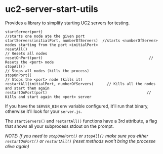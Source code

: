 # uc2-server-start-utils

Provides a library to simplify starting UC2 servers for testing.

```JS
startServer(port)                                                    //starts one node ate the given port
startServers(initialPort, numberOfServers)  //starts <numberOfServer> nodes starting from the port <initialPort>
resetAll()                                                                 // Resets all nodes
resetOnPort(port)                                                // Resets the <port> node
stopAll()                                                                  // Stops all nodes (kills the process)
stopOnPort()                                                         // Stops the <port> node (kills it)
restartAll(initialPort, numberOfServers)      // Kills all the nodes and start them again
restartOnPort(port)                                             // Kills and start again the <port> server
```

If you have the `SERVER_BIN` env variable configured, it'll run that binary, otherwise it'll look for your `server.js`.

The `startServers()` and `restartAll()` functions have a 3rd attribute, a flag that shows all your subprocess stdout on the prompt.

_NOTE: If you need to `stopOnePort()` or `stopAll()` make sure you either `restartOnPort()` or `restartAll()` (reset methods won't bring the processe alive again)_